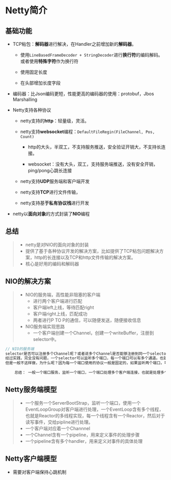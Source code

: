 # Netty简介

## 基础功能



- TCP粘包：**解码器**进行解决，在Handler之前增加新的**解码器**。

  - 使用`LineBasedFrameDecoder + StringDecoder`进行**换行符**的编码解码。或者使用**特殊字符**作为换行符

  - 使用固定长度

  - 在头部增加长度字段

- 编码器：比Json编码更短，性能更高的编码器的使用：protobuf，Jbos Marshalling

- Netty支持各种协议

  - netty支持的**http**：轻量级，灵活。

  - netty支持**websocket**编程：`DefaultFileRegin(FileChannel, Pos, Count)`

    - http的大头，半双工，不支持服务推送，安全验证开销大，不支持长连接。

    - websocket：没有大头，双工，支持服务端推送，没有安全开销，ping/pong心跳长连接

  - netty支持**UDP**服务端和客户端开发

  - netty支持**TCP**进行文件传输，

  - netty支持基**于私有协议栈**进行开发

- netty以**面向对象**的方式封装了**NIO**编程

## 总结

> - netty是对NIO的面向对象的封装
> - 提供了基于各种协议开发的解决方案，比如提供了TCP粘包问题解决方案，http的长连接以及TCP和http文件传输的解决方案。
> - 核心是好用的编码和解码器




## NIO的解决方案

> - NIO的服务端，高性能非阻塞的客户端
>   - 进行两个客户端进行匹配
>   - 客户端left上线，等待匹配right
>   - 客户端right上线，匹配成功
>   - 两者进行P TO P的通信，可以随便发送，随便接收信息
> - NIO服务端实现思路
>   - 一个客户端创建一个Channel，创建一个writeBuffer，注册到selector中。

```java
// NIO的服务端
selector是否可以注册多个Channel呢？或者说多个Channel是否能够注册到同一个selector上呢？这样一个selector可以监听多个端口了。
经过实践，完全没有问题，一个selector可以监听多个端口，每一个端口可以有多个通道。也就是可以监听多个端口的多个客户端连接。
但是一般不这样做，为什么呢？因为每一个端口使用的协议一般是固定的，如果监听两个端口，可能需要两套处理端口监听的逻辑。
    
    总结： 一般一个端口服务，监听一个端口，一个端口处理多个客户端连接，也就是处理多个channel。
```



## Netty服务端模型

> - 一个服务一个ServerBootStrap，监听一个端口，使用一个EventLoopGroup对客户端进行处理，一个EventLoop含有多个线程，也就是Reactor的多线程实现，每一个线程含有一个Reactor，然后对于读写事件，交给pipline进行处理。
> - 一个客户端对应着一个Channnel
> - 一个Channel含有一个pipeline，用来定义事件的处理步骤
> - 一个pipeline含有多个handler，用来定义对事件的具体处理



## Netty客户端模型

- 需要对客户端保持心跳机制

